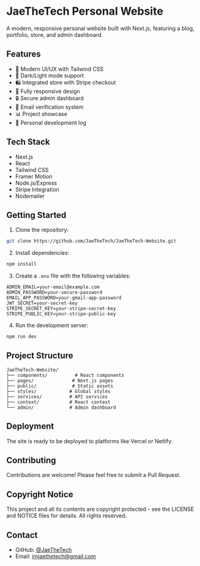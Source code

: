 # JaeTheTech Personal Website

A modern, responsive personal website built with Next.js, featuring a blog, portfolio, store, and admin dashboard.

## Features

- 🎨 Modern UI/UX with Tailwind CSS
- 🌙 Dark/Light mode support
- 🛍️ Integrated store with Stripe checkout
- 📱 Fully responsive design
- 🔒 Secure admin dashboard
- 📧 Email verification system
- 📊 Project showcase
- 📝 Personal development log

## Tech Stack

- Next.js
- React
- Tailwind CSS
- Framer Motion
- Node.js/Express
- Stripe Integration
- Nodemailer

## Getting Started

1. Clone the repository:
```bash
git clone https://github.com/JaeTheTech/JaeTheTech-Website.git
```

2. Install dependencies:
```bash
npm install
```

3. Create a `.env` file with the following variables:
```
ADMIN_EMAIL=your-email@example.com
ADMIN_PASSWORD=your-secure-password
EMAIL_APP_PASSWORD=your-gmail-app-password
JWT_SECRET=your-secret-key
STRIPE_SECRET_KEY=your-stripe-secret-key
STRIPE_PUBLIC_KEY=your-stripe-public-key
```

4. Run the development server:
```bash
npm run dev
```

## Project Structure

```
JaeTheTech-Website/
├── components/          # React components
├── pages/              # Next.js pages
├── public/             # Static assets
├── styles/            # Global styles
├── services/          # API services
├── context/           # React context
└── admin/             # Admin dashboard
```

## Deployment

The site is ready to be deployed to platforms like Vercel or Netlify.

## Contributing

Contributions are welcome! Please feel free to submit a Pull Request.

## Copyright Notice

This project and all its contents are copyright protected - see the LICENSE and NOTICE files for details. All rights reserved.

## Contact

- GitHub: [@JaeTheTech](https://github.com/JaeTheTech)
- Email: imjaethetech@gmail.com


